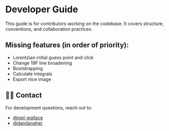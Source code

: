 # Developer Guide

This guide is for contributors working on the codebase. It covers structure, conventions, and collaboration practices.

## Missing features (in order of priority):
- Lorentzian initial guess point and click
- Change 19F line broadening
- Bootstrapping
- Calculate integrals
- Export nice image


## 🧑‍💻 Contact

For development questions, reach out to:

- [@joel-wallace](https://github.com/joel-wallace)
- [@dandanaher](https://github.com/dandanaher)

